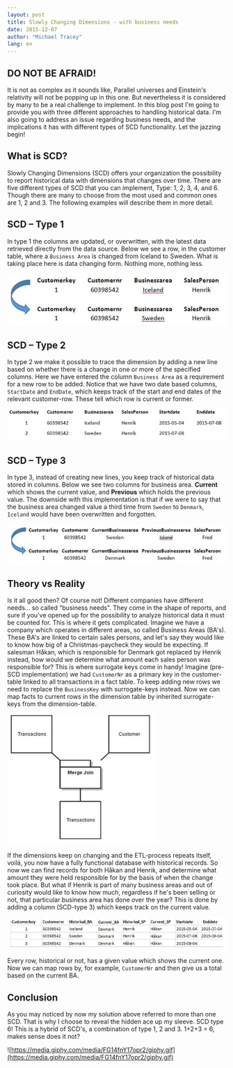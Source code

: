 ```yaml
---
layout: post
title: Slowly Changing Dimensions - with business needs
date: 2015-12-07
author: "Michael Tracey"
lang: en
---
```


## DO NOT BE AFRAID!
It is not as complex as it sounds like,
Parallel universes and Einstein's relativity will not be popping up in this one.
But nevertheless it is considered by many to be a real challenge to implement.
In this blog post I'm going to provide you with three different approaches to handling historical data.
I'm also going to address an issue regarding business needs,
and the implications it has with different types of SCD functionality.
Let the jazzing begin!

<!--more-->

## What is SCD?

Slowly Changing Dimensions (SCD) offers your organization the possibility to report historical data with dimensions that changes over time.
There are five different types of SCD that you can implement, Type: 1, 2, 3, 4, and 6.
Though there are many to choose from the most used and common ones are 1, 2 and 3.
The following examples will describe them in more detail.

## SCD – Type 1

In type 1 the columns are updated, or overwritten, with the latest data retrieved directly from the data source. Below we see a row, in the customer table, where a `Business Area` is changed from Iceland to Sweden. What is taking place here is data changing form. Nothing more, nothing less.

![/assets/img/2015-12-07/SCD1.JPG](/assets/img/2015-12-07/SCD1.JPG)

## SCD – Type 2

In type 2 we make it possible to trace the dimension by adding a new line based on whether there is a change in one or more of the specified columns. Here we have entered the column `Business Area` as a requirement for a new row to be added. Notice that we have two date based columns, `StartDate` and `EndDate`, which keeps track of the start and end dates of the relevant customer-row. These tell which row is current or former.

![/assets/img/2015-12-07/SCD2.JPG](/assets/img/2015-12-07/SCD2.JPG)

## SCD – Type 3

In type 3, instead of creating new lines, you keep track of historical data stored in columns. Below we see two columns for business area. **Current** which shows the current value, and **Previous** which holds the previous value. The downside with this implementation is that if we were to say that the business area changed value a third time from `Sweden` to `Denmark`, `Iceland` would have been overwritten and forgotten.

![/assets/img/2015-12-07/SCD3.JPG](/assets/img/2015-12-07/SCD3.JPG)

## Theory vs Reality

Is it all good then? Of course not! Different companies have different needs… so called "business needs". They come in the shape of reports, and sure if you've opened up for the possibility to analyze historical data it must be counted for. This is where it gets complicated.
Imagine we have a company which operates in different areas, so called Business Areas (BA's). These BA's are linked to certain sales persons, and let's say they would like to know how big of a Christmas-paycheck they would be expecting. If salesman Håkan, which is responsible for Denmark got replaced by Henrik instead, how would we determine what amount each sales person was responsible for? This is where surrogate keys come in handy! 
Imagine (pre- SCD implementation) we had `CustomerNr` as a primary key in the customer-table linked to all transactions in a fact table. To keep adding new rows we need to replace the `BusinessKey` with surrogate-keys instead. Now we can map facts to current rows in the dimension table by inherited surrogate-keys from the dimension-table. 

![/assets/img/2015-12-07/SCD_ETL.JPG](/assets/img/2015-12-07/SCD_ETL.JPG)

If the dimensions keep on changing and the ETL-process repeats itself, voilá, you now have a fully functional database with historical records. So now we can find records for both Håkan and Henrik, and determine what amount they were held responsible for by the basis of when the change took place. But what if Henrik is part of many business areas and out of curiosity would like to know how much, regardless if he's been selling or not, that particular business area has done over the year? This is done by adding a column (SCD-type 3) which keeps track on the current value.

![/assets/img/2015-12-07/SCD6.JPG](/assets/img/2015-12-07/SCD6.JPG)

Every row, historical or not, has a given value which shows the current one. Now we can map rows by, for example, `CustomerNr` and then give us a total based on the current BA.

## Conclusion

As you may noticed by now my solution above referred to more than one SCD. That is why I choose to reveal the hidden ace up my sleeve. SCD type 6! This is a hybrid of SCD's, a combination of type 1, 2 and 3. 1+2+3 = 6, makes sense does it not? 

![https://media.giphy.com/media/FG14fnY17opr2/giphy.gif](https://media.giphy.com/media/FG14fnY17opr2/giphy.gif)